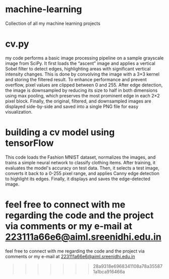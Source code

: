# machine-learning
Collection of all my machine learning projects 
# cv.py
my code performs a basic image processing pipeline on a sample grayscale image from SciPy. It first loads the “ascent” image and applies a vertical Sobel filter to detect edges, highlighting areas with significant vertical intensity changes. This is done by convolving the image with a 3×3 kernel and storing the filtered result. To enhance performance and prevent overflow, pixel values are clipped between 0 and 255. After edge detection, the image is downsampled by reducing its size to half in both dimensions using max pooling, which preserves the most prominent edge in each 2×2 pixel block. Finally, the original, filtered, and downsampled images are displayed side-by-side and saved into a single PNG file for easy visualization.
# building a cv model using tensorFlow
This code loads the Fashion MNIST dataset, normalizes the images, and trains a simple neural network to classify clothing items. After training, it evaluates the model's accuracy on test data. Then, it selects a test image, converts it back to a 0-255 pixel range, and applies Canny edge detection to highlight its edges. Finally, it displays and saves the edge-detected image.

 feel free to connect with me regarding the code and the project via comments or my e-mail at 223111a66e6@aiml.sreenidhi.edu.in
=======
 feel free to connect with me regarding the code and the project via comments or my e-mail at 223111a66e6@aiml.sreenidhi.edu.in
>>>>>>> 28a9318e6968341108a78a355871a1bca916466a

